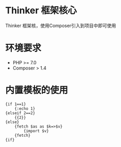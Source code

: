# Thinker 框架核心

Thinker 框架核，使用Composer引入到项目中即可使用

# 环境要求
- PHP >= 7.0 
- Composer > 1.4

# 内置模板的使用

```
{if 1==1}
    {:echo 1}
{elseif 2==2}
    {{2}}
{else}
    {fetch $as as $k=>$v}
        {import $v}
    {fetch}
{if}
```